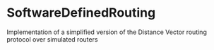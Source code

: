 # SoftwareDefinedRouting
 Implementation of a simplified version of the Distance Vector routing protocol over simulated routers
